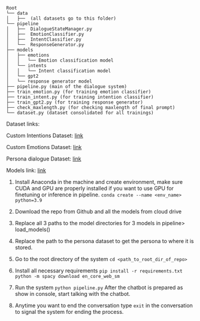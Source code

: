 ```
Root
└── data 
│   ├──  (all datasets go to this folder)
└── pipeline
│   ├──  DialogueStateManager.py
│   ├──  EmotionClassifier.py
│   ├──  IntentClassifier.py
│   └──  ResponseGenerator.py
├── models
│   ├── emotions
│   │	└── Emotion classification model
│   └── intents
│   │	└── Intent classification model
│   └── gpt2
│	└── response generator model
├── pipeline.py (main of the dialogue system)
├── train_emotion.py (for training emotion classifier)
├── train_intent.py (for training intention classifier)
├── train_gpt2.py (for training response generator)
├── check_maxlength.py (for checking maxlength of final prompt)
└── dataset.py (dataset consolidated for all trainings)
```

Dataset links:

Custom Intentions Dataset: [link](https://portland-my.sharepoint.com/:x:/g/personal/szfung9-c_my_cityu_edu_hk/EYNmW7EoZ8NNoZpInZJ3B-4BDprhMK-SPxMotKFyTXTz-Q?e=m3HyJ7)

Custom Emotions Dataset: [link](https://portland-my.sharepoint.com/:x:/g/personal/szfung9-c_my_cityu_edu_hk/ETT-GN7-cJlKoozwnnlaapEBb8aAincwkO7WTkxYtyRH-A?e=VGW87P)

Persona dialogue Dataset: [link](https://portland-my.sharepoint.com/:u:/g/personal/szfung9-c_my_cityu_edu_hk/Ec3UE2NHP71GlLRBV3OTw0IBidpLaLtj6YTkB6GmiM6ufA?e=TpGVHF)


Models link: [link](https://portland-my.sharepoint.com/:f:/g/personal/szfung9-c_my_cityu_edu_hk/EnDxuqP_tgZCrsrnMURjnKcBNHE5L6F9ErzpWdO__FRz1w?e=e3hxyT)

1.	Install Anaconda in the machine and create environment, make sure CUDA and GPU are properly installed if you want to use GPU for finetuning or inference in pipeline.
`conda create --name <env_name> python=3.9` 
2.	Download the repo from Github and all the models from cloud drive
3.	Replace all 3 paths to the model directories for 3 models in pipeline> load_models() 
4.	Replace the path to the persona dataset to get the persona to where it is stored.
5.	Go to the root directory of the system
`cd <path_to_root_dir_of_repo>` 
6.	Install all necessary requirements
`pip install -r requirements.txt` 
`python -m spacy download en_core_web_sm` 
7.	Run the system
`python pipeline.py` 
After the chatbot is prepared as show in console, start talking with the chatbot.

8.	Anytime you want to end the conversation type `exit` in the conversation to signal the system for ending the process.

